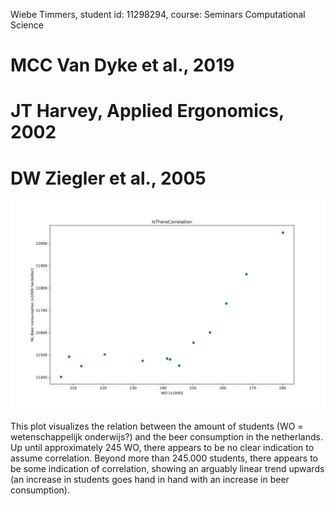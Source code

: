 <p>Wiebe Timmers, student id: 11298294, course: Seminars Computational Science</p>

<h1>MCC Van Dyke et al., 2019</h1>
<h1>JT Harvey, Applied Ergonomics, 2002</h1>
<h1>DW Ziegler et al., 2005</h1>

![image](istherecorrelation.jpg)

<p>This plot visualizes the relation between the amount of students (WO = wetenschappelijk onderwijs?) and the beer consumption in the netherlands. Up until approximately 245 WO, there appears to be no clear indication to assume correlation. Beyond more than 245.000 students, there appears to be some indication of correlation, showing an arguably linear trend upwards (an increase in students goes hand in hand with an increase in beer consumption). </p>
